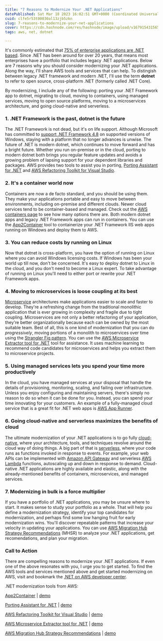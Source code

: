 ```yaml
---
title: "7 Reasons to Modernize Your .NET Applications"
datePublished: Sat Mar 18 2023 16:02:51 GMT+0000 (Coordinated Universal Time)
cuid: clfe5r53t00030al13zjb5zkn
slug: 7-reasons-to-modernize-your-net-applications
cover: https://cdn.hashnode.com/res/hashnode/image/upload/v1679154315656/7ca01eef-5e16-46a2-a0ca-a730413f3a02.jpeg
tags: aws, net, dotnet

---
```


It's commonly estimated that [75% of enterprise applications are .NET based](https://www.janbask.com/blog/why-net-is-the-most-used-platform-for-enterprise-application-development/). Since .NET has been around for over 20 years, that means most enterprises have a portfolio that includes legacy .NET applications. Below are 7 reasons why you should consider modernizing your .NET applications. Along the way, I'll share AWS tools and services that can help. To distingish between legacy .NET framework and modern .NET, I'll use the term **dotnet** to refer to open source, cross-platform .NET (formerly called .NET Core).

By modernizing, I include any of the following: porting your .NET Framework app to dotnet, migrating to cloud, moving to containers, using managed services, moving to open source platforms, moving to a microservices architecture, and going cloud-native and serverless.

### 1\. .NET Framework is the past, dotnet is the future

The .NET Framework is not dead, but it's on life support. Although Microsoft has committed to [support .NET Framework 4.8](https://dotnet.microsoft.com/en-us/platform/support/policy/dotnet-framework) on supported versions of Windows, staying with a platform that no longer advances is unwise. The future of .NET is modern dotnet, which continues to move forward and has a bright future. Whether you run on-premise or in the cloud, porting to modern dotnet both brings you regular feature updates and avoids a growing problem of lapsing support for your dependent libraries and packages. AWS provides two tools to assist you in porting, [Porting Assistant for .NET](https://aws.amazon.com/porting-assistant-dotnet/) and [AWS Refactoring Toolkit for Visual Studio](https://aws.amazon.com/blogs/modernizing-with-aws/aws-toolkit-for-net-refactoring-launch/).

### 2\. It's a container world now

Containers are now a de facto standard, and you should be using them. They make your applications portable and easy to move between environments, including on-premise and different clouds. Newer cloud services tend to be container-based and managed. Check out the [AWS containers page](https://aws.amazon.com/containers/) to see how many options there are. Both modern dotnet apps and legacy .NET Framework apps can run in containers. You can use the [App2Container](https://aws.amazon.com/app2container/) tool to containerize your .NET Framework IIS web apps running on Windows and deploy them to AWS.

### 3\. You can reduce costs by running on Linux

Now that dotnet is cross-platform, you have the option of running on Linux where you can avoid Windows licensing costs. If Windows has been your world up till now, don't be concerned. It's easy to deploy dotnet to Linux in the cloud, and you don't need to become a Linux expert. To take advantage of running on Linux you'll need to either port or rewrite your .NET Framework apps.

### 4\. Moving to microservices is loose coupling at its best

[Microservice](https://aws.amazon.com/microservices/) architectures make applications easier to scale and faster to develop. They're a refreshing change from the traditional monolithic application that is ever growing in complexity and fragile due to tight coupling. Microservices are not only a better refactoring of your application, they're better organizationally because each can be owned by the most suitable team. Best of all, this is one kind of modernization that you can do *progressively*, moving portions of a monolith to microservices over time using the [Strangler Fig pattern](https://martinfowler.com/bliki/StranglerFigApplication.html). You can use the [AWS Microservice Extractor tool for .NET](https://aws.amazon.com/microservice-extractor/) tool for assistance. It uses machine learning to recommend code candidates for microservices and helps you extract them to microservice projects.

### 5\. Using managed services lets you spend your time more productively

In the cloud, you have managed services at your disposal that handle the details of provisioning, monitoring, scaling, and failing over infrastructure. Unless you enjoy configuring and maintaining servers, there's simply no reason to do so when it can be done for you. Instead, you can spend your time innovating for your customers. An example of a fully-managed cloud service that is a great fit for .NET web apps is [AWS App Runner](https://aws.amazon.com/apprunner/).

### 6\. Going cloud-native and serverless maximizes the benefits of cloud

The ultimate modernization of your .NET applications is to go fully [cloud-native](https://aws.amazon.com/what-is/cloud-native/), where your architecture, tools, and techniques revolve around the cloud way of doing things. A big part of that is [serverless](https://aws.amazon.com/serverless/), where your code runs as functions invoked in response to events. For example, your web APIs can be implemented with [Amazon API Gateway](https://aws.amazon.com/api-gateway/) and serverless [AWS Lambda](https://aws.amazon.com/lambda/) functions, autoscaling up and down in response to demand. Cloud-native .NET applications are highly available and elastic, along with the already-mentioned benefits of containers, microservices, and managed services.

### 7\. Modernizing in bulk is a force multiplier

If you have a portfolio of .NET applications, you may be unsure where to start. It makes sense to study your portfolio as a whole. That will help you define a modernization strategy, identify your top candidates for modernization, and perhaps find some low hanging fruit for early modernization wins. You'll discover repeatable patterns that increase your velocity in updating your applications. You can use [AWS Migration Hub Strategy Recommendations](https://aws.amazon.com/migration-hub/features) (MHSR) to analyze your .NET applications, get recomendations, and plan your migration.

### Call to Action

There are compelling reasons to modernize your .NET applications. If even one of the above resonates with you, I urge you to get started. To find the AWS tools and services mentioned above and get started modernizing on AWS, visit and bookmark the [.NET on AWS developer center](https://aws.amazon.com/dotnet).

.NET modernization tools from AWS:

[App2Container](https://aws.amazon.com/app2container/) | [demo](https://www.youtube.com/watch?v=UH00bPngaVI)

[Porting Assistant for .NET](https://aws.amazon.com/porting-assistant-dotnet/) | [demo](https://www.youtube.com/watch?v=a3PI3klFtk8)

[AWS Refactoring Toolkit for Visual Studio](https://aws.amazon.com/blogs/modernizing-with-aws/aws-toolkit-for-net-refactoring-launch/) | [demo](https://www.youtube.com/watch?v=Om9tG1x0N2s)

[AWS Microservice Extractor tool for .NET](https://aws.amazon.com/microservice-extractor/) | [demo](https://www.youtube.com/watch?v=43514s5AXJM)

[AWS Migration Hub Strategy Recommendations](https://aws.amazon.com/migration-hub/features) | [demo](https://www.youtube.com/watch?v=TzIT31u26yg)